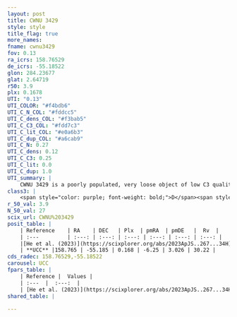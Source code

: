```yaml
---
layout: post
title: CWNU 3429
style: style
title_flag: true
more_names: 
fname: cwnu3429
fov: 0.13
ra_icrs: 158.76529
de_icrs: -55.18522
glon: 284.23677
glat: 2.64719
r50: 3.9
plx: 0.1678
UTI: "0.13"
UTI_COLOR: "#f4bdb6"
UTI_C_N_COL: "#fddcc5"
UTI_C_dens_COL: "#f3bab5"
UTI_C_C3_COL: "#fdd7c3"
UTI_C_lit_COL: "#e0a6b3"
UTI_C_dup_COL: "#a6cab9"
UTI_C_N: 0.27
UTI_C_dens: 0.12
UTI_C_C3: 0.25
UTI_C_lit: 0.0
UTI_C_dup: 1.0
UTI_summary: |
    CWNU 3429 is a poorly populated, very loose object of low C3 quality. It was recently reported in the literature.
class3: |
    <span style="color: purple; font-weight: bold;">D</span><span style="color: #FFC300; font-weight: bold;">B</span>
r_50_val: 3.9
N_50_val: 27
scix_url: CWNU%203429
posit_table: |
    | Reference    | RA    | DEC   | Plx  | pmRA  | pmDE   |  Rv  |
    | :---         | :---: | :---: | :---: | :---: | :---: | :---: |
    |[He et al. (2023)](https://scixplorer.org/abs/2023ApJS..267...34H) | 158.769 | -55.188 | 0.138 | -6.23 | 3.03 | 30.22 |
    | **UCC** |158.765 | -55.185 | 0.168 | -6.25 | 3.026 | 30.22 | 
cds_radec: 158.76529,-55.18522
carousel: UCC
fpars_table: |
    | Reference |  Values |
    | :---  |  :---:  |
    | [He et al. (2023)](https://scixplorer.org/abs/2023ApJS..267...34H) | `A0=2.9, m-M=14.05, logA=8.4` |
shared_table: |
    
---
```

